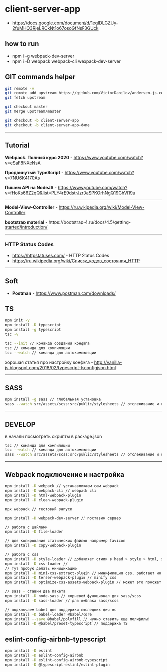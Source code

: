 # client-server-app

- https://docs.google.com/document/d/1egIDLGZUy-2fuMHQ3RjeLRCkNt1o67osoGfNsP3GUck

## how to run

- npm i -g webpack-dev-server
- npm i -D webpack webpack-cli webpack-dev-server

## GIT commands helper

```bash
git remote -v
git remote add upstream https://github.com/VictorDanilov/andersen-js-course.git
git fetch upstream

git checkout master
git merge upstream/master

git checkout -b client-server-app
git checkout -b client-server-app-done
```

---

## Tutorial

**Webpack. Полный курс 2020** - https://www.youtube.com/watch?v=eSaF8NXeNsA

**Продвинутый TypeScript** - https://www.youtube.com/watch?v=7NU6K4170As

**Пишем API на NodeJS** - https://www.youtube.com/watch?v=fHoKs66Z2qQ&list=PLY4rE9dstrJzrDaSPKOrhNgQ19GhVl19u

---

**Model-View-Controller** - https://ru.wikipedia.org/wiki/Model-View-Controller

**bootstrap material** - https://bootstrap-4.ru/docs/4.5/getting-started/introduction/

---

### HTTP Status Codes

- https://httpstatuses.com/ - HTTP Status Codes
- https://ru.wikipedia.org/wiki/Список_кодов_состояния_HTTP

---

## Soft

- **Postman** - https://www.postman.com/downloads/

## TS

```bash
npm init -y
npm install -D typescript
npm install -g typescript
tsc -v

tsc --init // команда создания конфига
tsc // команда для компиляции
tsc --watch // команда для автокомпиляции
```

хорошая статья про настройку конфига - http://vanilla-js.blogspot.com/2018/02/typescript-tsconfigjson.html

---

## SASS

```bash
npm install -g sass // глобальная установка
sass --watch src/assets/scss:src/public/stylesheets // отслеживание и компиляция SCSS/CSS
```

---

## DEVELOP

в начали посмотреть скрипты в package.json

```bash
tsc // команда для компиляции
tsc --watch // команда для автокомпиляции
sass --watch src/assets/scss:src/public/stylesheets // отслеживание и компиляция SCSS/CSS
```

---

## Webpack подключение и настройка

```bash
npm install -D webpack // устанавливаем сам webpack
npm install -D webpack-cli // webpack cli
npm install -D html-webpack-plugin
npm install -D clean-webpack-plugin

npx webpack // тестовый запуск

npm install -D webpack-dev-server // поставим сервер

// работа с файлами
npm install -D file-loader

// для копирования статических файлов например favicon
npm install -D copy-webpack-plugin

// работа с css
npm install -D style-loader // добавляет стили в head > style > html, это НЕ надо!
npm install -D css-loader //
// тут пробую делать минификацию
npm install -D mini-css-extract-plugin // минификация css, работает но без minify
npm install -D terser-webpack-plugin // minify css
npm install -D optimize-css-assets-webpack-plugin // может это поможет

// sass - ставим два пакета
npm install -D node-sass // корневой функционал для sass/scss
npm install -D sass-loader // для вебпака sass/scss

// подключаем babel для поддержки последних фич жс
npm install -D babel-loader @babel/core
npm install --save @babel/polyfill // нужно ставить еще полифилы!
npm install -D @babel/preset-typescript // поддержка TS
```

## eslint-config-airbnb-typescript

```bash
npm install -D eslint
npm install -D eslint-config-airbnb
npm install -D eslint-config-airbnb-typescript
npm install -D @typescript-eslint/eslint-plugin
```
